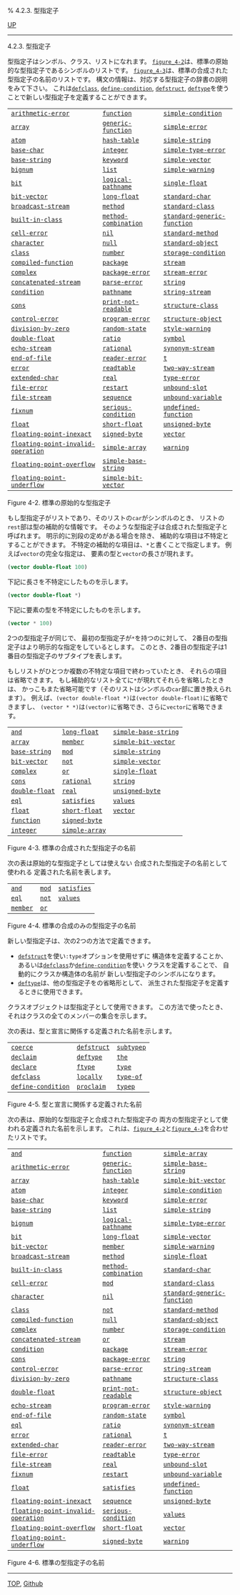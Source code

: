% 4.2.3. 型指定子

[UP](4.2.html)  

---

4.2.3. 型指定子


型指定子はシンボル、クラス、リストになれます。
[`figure_4-2`](4.2.3.html)は、標準の原始的な型指定子であるシンボルのリストです。
[`figure_4-3`](4.2.3.html)は、標準の合成された型指定子の名前のリストです。
構文の情報は、対応する型指定子の辞書の説明をみて下さい。
これは[`defclass`](7.7.defclass.html), [`define-condition`](9.2.define-condition.html), [`defstruct`](8.1.defstruct.html),
[`deftype`](4.4.deftype.html)を使うことで新しい型指定子を定義することができます。

|                           |                          |                            |
|---------------------------|--------------------------|----------------------------|
|[`arithmetic-error`](12.2.arithmetic-error.html) |[`function`](4.4.function-system-class.html) |[`simple-condition`](9.2.simple-condition.html)     |
|[`array`](15.2.array.html)               |[`generic-function`](4.4.generic-function.html)   |[`simple-error`](9.2.simple-error.html)         |
|[`atom`](14.2.atom-type.html)           |[`hash-table`](18.2.hash-table.html)         |[`simple-string`](16.2.simple-string.html)        |
|[`base-char`](13.2.base-char.html)           |[`integer`](12.2.integer.html)            |[`simple-type-error`](4.4.simple-type-error.html)    |
|[`base-string`](16.2.base-string.html)         |[`keyword`](10.2.keyword.html)            |[`simple-vector`](15.2.simple-vector.html)        |
|[`bignum`](12.2.bignum.html)              |[`list`](14.2.list-system-class.html)  |[`simple-warning`](9.2.simple-warning.html)       |
|[`bit`](12.2.bit-type.html) |[`logical-pathname`](19.4.logical-pathname-system-class.html) |[`single-float`](12.2.short-float.html)         |
|[`bit-vector`](15.2.bit-vector.html)          |[`long-float`](12.2.short-float.html)         |[`standard-char`](13.2.standard-char.html)        |
|[`broadcast-stream`](21.2.broadcast-stream.html)    |[`method`](4.4.method.html)             |[`standard-class`](4.4.standard-class.html)       |
|[`built-in-class`](4.4.built-in-class.html) |[`method-combination`](4.4.method-combination.html) |[`standard-generic-function`](4.4.standard-generic-function.html) |
|[`cell-error`](9.2.cell-error.html)          |[`nil`](4.4.nil-type.html)           |[`standard-method`](4.4.standard-method.html)      |
|[`character`](13.2.character-system-class.html) |[`null`](14.2.null-system-class.html) |[`standard-object`](4.4.standard-object.html)    |
|[`class`](4.4.class.html)               |[`number`](12.2.number.html)             |[`storage-condition`](9.2.storage-condition.html)    |
|[`compiled-function`](4.4.compiled-function.html)   |[`package`](11.2.package.html)            |[`stream`](21.2.stream.html)               |
|[`complex`](12.2.complex-system-class.html) |[`package-error`](11.2.package-error.html)     |[`stream-error`](21.2.stream-error.html)         |
|[`concatenated-stream`](21.2.concatenated-stream.html) |[`parse-error`](9.2.parse-error.html)        |[`string`](16.2.string-system-class.html)  |
|[`condition`](9.2.condition.html)        |[`pathname`](19.4.pathname-system-class.html) |[`string-stream`](21.2.string-stream.html)        |
|[`cons`](14.2.cons-system-class.html)   |[`print-not-readable`](22.4.print-not-readable.html) |[`structure-class`](4.4.structure-class.html)      |
|[`control-error`](5.3.control-error.html)       |[`program-error`](5.3.program-error.html)      |[`structure-object`](4.4.structure-object.html)     |
|[`division-by-zero`](12.2.division-by-zero.html)    |[`random-state`](12.2.random-state.html)       |[`style-warning`](9.2.style-warning.html)        |
|[`double-float`](12.2.short-float.html)        |[`ratio`](12.2.ratio.html)              |[`symbol`](10.2.symbol.html)               |
|[`echo-stream`](21.2.echo-stream.html)      |[`rational`](12.2.rational-system-class.html) |[`synonym-stream`](21.2.synonym-stream.html)       |
|[`end-of-file`](21.2.end-of-file.html)         |[`reader-error`](23.2.reader-error.html)       |[`t`](4.4.t-system-class.html)       |
|[`error`](9.2.error-condition.html)     |[`readtable`](23.2.readtable.html)          |[`two-way-stream`](21.2.two-way-stream.html)       |
|[`extended-char`](13.2.extended-char.html)       |[`real`](12.2.real.html)               |[`type-error`](4.4.type-error.html)           |
|[`file-error`](20.2.file-error.html)          |[`restart`](9.2.restart.html)            |[`unbound-slot`](7.7.unbound-slot.html)         |
|[`file-stream`](21.2.file-stream.html)         |[`sequence`](17.3.sequence.html)           |[`unbound-variable`](10.2.unbound-variable.html)     |
|[`fixnum`](12.2.fixnum.html)              |[`serious-condition`](9.2.serious-condition.html)  |[`undefined-function`](5.3.undefined-function.html)   |
|[`float`](12.2.float-system-class.html)  |[`short-float`](12.2.short-float.html)        |[`unsigned-byte`](12.2.unsigned-byte.html)        |
|[`floating-point-inexact`](12.2.floating-point-inexact.html) |[`signed-byte`](12.2.signed-byte.html)     |[`vector`](15.2.vector-system-class.html)  |
|[`floating-point-invalid-operation`](12.2.floating-point-invalid-operation.html) |[`simple-array`](15.2.simple-array.html) |[`warning`](9.2.warning.html)       |
|[`floating-point-overflow`](12.2.floating-point-overflow.html) |[`simple-base-string`](16.2.simple-base-string.html) |                        |
|[`floating-point-underflow`](12.2.floating-point-underflow.html) |[`simple-bit-vector`](15.2.simple-bit-vector.html) |                        |

Figure 4-2. 標準の原始的な型指定子

もし型指定子がリストであり、そのリストの`car`がシンボルのとき、
リストの`rest`部は型の補助的な情報です。
そのような型指定子は合成された型指定子と呼ばれます。
明示的に別段の定めがある場合を除き、
補助的な項目は不特定とすることができます。
不特定の補助的な項目は、`*`と書くことで指定します。
例えば`vector`の完全な指定は、
要素の型と`vector`の長さが現れます。

```lisp
(vector double-float 100)
```

下記に長さを不特定にしたものを示します。

```lisp
(vector double-float *)
```

下記に要素の型を不特定にしたものを示します。

```lisp
(vector * 100)
```

2つの型指定子が同じで、
最初の型指定子が`*`を持つのに対して、
2番目の型指定子はより明示的な指定をしているとします。
このとき、2番目の型指定子は1番目の型指定子のサブタイプを表します。

もしリストがひとつか複数の不特定な項目で終わっていたとき、
それらの項目は省略できます。
もし補助的なリスト全てに`*`が現れてそれらを省略したときは、
かっこもまた省略可能です（そのリストはシンボルの`car`部に置き換えられます）。
例えば、`(vector double-float *)`は`(vector double-float)`に省略できますし、
`(vector * *)`は`(vector)`に省略でき、さらに`vector`に省略できます。

|                            |                         |                           |
|----------------------------|-------------------------|---------------------------|
[`and`](4.4.and-type.html)              |[`long-float`](12.2.short-float.html)        |[`simple-base-string`](16.2.simple-base-string.html)  |
[`array`](15.2.array.html)                 |[`member`](4.4.member-type.html)       |[`simple-bit-vector`](15.2.simple-bit-vector.html)   |
[`base-string`](16.2.base-string.html)           |[`mod`](12.2.mod-type.html)          |[`simple-string`](16.2.simple-string.html)       |
[`bit-vector`](15.2.bit-vector.html)            |[`not`](4.4.not-type.html)          |[`simple-vector`](15.2.simple-vector.html)       |
[`complex`](12.2.complex-system-class.html)  |[`or`](4.4.or-type.html)           |[`single-float`](12.2.short-float.html)        |
[`cons`](14.2.cons-system-class.html) |[`rational`](12.2.rational-system-class.html) |[`string`](16.2.string-system-class.html) |
[`double-float`](12.2.short-float.html)          |[`real`](12.2.real.html)              |[`unsigned-byte`](12.2.unsigned-byte.html)       |
[`eql`](4.4.eql-type.html)              |[`satisfies`](4.4.satisfies.html)         |[`values`](4.4.values-type.html)         |
[`float`](12.2.float-system-class.html)    |[`short-float`](12.2.short-float.html)       |[`vector`](15.2.vector-system-class.html) |
[`function`](4.4.function-system-class.html) |[`signed-byte`](12.2.signed-byte.html)       |                           |
[`integer`](12.2.integer.html)               |[`simple-array`](15.2.simple-array.html)      |                           |

Figure 4-3. 標準の合成された型指定子の名前

次の表は原始的な型指定子としては使えない
合成された型指定子の名前として使われる
定義された名前を表します。

|                   |                |                   |
|-------------------|----------------|-------------------|
|[`and`](4.4.and-type.html)    |[`mod`](12.2.mod-type.html) |[`satisfies`](4.4.satisfies.html)   |
|[`eql`](4.4.eql-type.html)    |[`not`](4.4.not-type.html) |[`values`](4.4.values-type.html) |
|[`member`](4.4.member-type.html) |[`or`](4.4.or-type.html)  |                   |

Figure 4-4. 標準の合成のみの型指定子の名前

新しい型指定子は、次の2つの方法で定義できます。

- [`defstruct`](8.1.defstruct.html)を使い`:type`オプションを使用せずに
構造体を定義することか、
あるいは[`defclass`](7.7.defclass.html)か[`define-condition`](9.2.define-condition.html)を使い
クラスを定義することで、
自動的にクラスか構造体の名前が
新しい型指定子のシンボルになります。
- [`deftype`](4.4.deftype.html)は、他の型指定子をの省略形として、
派生された型指定子を定義するときに使用できます。

クラスオブジェクトは型指定子として使用できます。
この方法で使ったとき、それはクラスの全てのメンバーの集合を示します。

次の表は、型と宣言に関係する定義された名前を示します。

|                        |                 |                |
|------------------------|-----------------|----------------|
|[`coerce`](4.4.coerce.html)           |[`defstruct`](8.1.defstruct.html) |[`subtypep`](4.4.subtypep.html) |
|[`declaim`](3.8.declaim.html)          |[`deftype`](4.4.deftype.html)   |[`the`](3.8.the.html)      |
|[`declare`](3.8.declare.html)          |[`ftype`](3.8.ftype.html)     |[`type`](3.8.type.html)     |
|[`defclass`](7.7.defclass.html)         |[`locally`](3.8.locally.html)   |[`type-of`](4.4.type-of.html)  |
|[`define-condition`](9.2.define-condition.html) |[`proclaim`](3.8.proclaim.html)  |[`typep`](4.4.typep.html)    |

Figure 4-5. 型と宣言に関係する定義された名前

次の表は、原始的な型指定子と合成された型指定子の
両方の型指定子として使われる定義された名前を示します。
これは、[`figure_4-2`](4.2.3.html)と[`figure_4-3`](4.2.3.html)を合わせたリストです。

|                            |                         |                            |
|----------------------------|-------------------------|----------------------------|
|[`and`](4.4.and-type.html)             |[`function`](4.4.function-system-class.html) |[`simple-array`](15.2.simple-array.html)     |
|[`arithmetic-error`](12.2.arithmetic-error.html)     |[`generic-function`](4.4.generic-function.html)  |[`simple-base-string`](16.2.simple-base-string.html)   |
|[`array`](15.2.array.html)                |[`hash-table`](18.2.hash-table.html)        |[`simple-bit-vector`](15.2.simple-bit-vector.html)    |
|[`atom`](14.2.atom-type.html)            |[`integer`](12.2.integer.html)           |[`simple-condition`](9.2.simple-condition.html)     |
|[`base-char`](13.2.base-char.html)            |[`keyword`](10.2.keyword.html)           |[`simple-error`](9.2.simple-error.html)         |
|[`base-string`](16.2.base-string.html)          |[`list`](14.2.list-system-class.html) |[`simple-string`](16.2.simple-string.html)        |
|[`bignum`](12.2.bignum.html)    |[`logical-pathname`](19.4.logical-pathname-system-class.html)|[`simple-type-error`](4.4.simple-type-error.html)    |
|[`bit`](12.2.bit-type.html)             |[`long-float`](12.2.short-float.html)        |[`simple-vector`](15.2.simple-vector.html)        |
|[`bit-vector`](15.2.bit-vector.html)           |[`member`](4.4.member-type.html)       |[`simple-warning`](9.2.simple-warning.html)       |
|[`broadcast-stream`](21.2.broadcast-stream.html)     |[`method`](4.4.method.html)            |[`single-float`](12.2.short-float.html)         |
|[`built-in-class`](4.4.built-in-class.html)       |[`method-combination`](4.4.method-combination.html)|[`standard-char`](13.2.standard-char.html)        |
|[`cell-error`](9.2.cell-error.html)           |[`mod`](12.2.mod-type.html)          |[`standard-class`](4.4.standard-class.html)       |
|[`character`](13.2.character-system-class.html)|[`nil`](4.4.nil-type.html)|[`standard-generic-function`](4.4.standard-generic-function.html)     |
|[`class`](4.4.class.html)                |[`not`](4.4.not-type.html)          |[`standard-method`](4.4.standard-method.html)      |
|[`compiled-function`](4.4.compiled-function.html)    |[`null`](14.2.null-system-class.html) |[`standard-object`](4.4.standard-object.html)      |
|[`complex`](12.2.complex-system-class.html) |[`number`](12.2.number.html)            |[`storage-condition`](9.2.storage-condition.html)    |
|[`concatenated-stream`](21.2.concatenated-stream.html)  |[`or`](4.4.or-type.html)           |[`stream`](21.2.stream.html)               |
|[`condition`](9.2.condition.html)            |[`package`](11.2.package.html)           |[`stream-error`](21.2.stream-error.html)         |
|[`cons`](14.2.cons-system-class.html)    |[`package-error`](11.2.package-error.html)     |[`string`](16.2.string-system-class.html)  |
|[`control-error`](5.3.control-error.html)        |[`parse-error`](9.2.parse-error.html)       |[`string-stream`](21.2.string-stream.html)        |
|[`division-by-zero`](12.2.division-by-zero.html)     |[`pathname`](19.4.pathname-system-class.html)|[`structure-class`](4.4.structure-class.html)   |
|[`double-float`](12.2.short-float.html)         |[`print-not-readable`](22.4.print-not-readable.html)|[`structure-object`](4.4.structure-object.html)     |
|[`echo-stream`](21.2.echo-stream.html)          |[`program-error`](5.3.program-error.html)     |[`style-warning`](9.2.style-warning.html)        |
|[`end-of-file`](21.2.end-of-file.html)          |[`random-state`](12.2.random-state.html)      |[`symbol`](10.2.symbol.html)               |
|[`eql`](4.4.eql-type.html)             |[`ratio`](12.2.ratio.html)             |[`synonym-stream`](21.2.synonym-stream.html)       |
|[`error`](9.2.error-condition.html)      |[`rational`](12.2.rational-system-class.html)|[`t`](4.4.t-system-class.html)    |
|[`extended-char`](13.2.extended-char.html)        |[`reader-error`](23.2.reader-error.html)      |[`two-way-stream`](21.2.two-way-stream.html)       |
|[`file-error`](20.2.file-error.html)           |[`readtable`](23.2.readtable.html)         |[`type-error`](4.4.type-error.html)           |
|[`file-stream`](21.2.file-stream.html)          |[`real`](12.2.real.html)              |[`unbound-slot`](7.7.unbound-slot.html)         |
|[`fixnum`](12.2.fixnum.html)               |[`restart`](9.2.restart.html)           |[`unbound-variable`](10.2.unbound-variable.html)     |
|[`float`](12.2.float-system-class.html)   |[`satisfies`](4.4.satisfies.html)         |[`undefined-function`](5.3.undefined-function.html)   |
|[`floating-point-inexact`](12.2.floating-point-inexact.html) |[`sequence`](17.3.sequence.html)        |[`unsigned-byte`](12.2.unsigned-byte.html)        |
|[`floating-point-invalid-operation`](12.2.floating-point-invalid-operation.html)|[`serious-condition`](9.2.serious-condition.html)|[`values`](4.4.values-type.html)|
|[`floating-point-overflow`](12.2.floating-point-overflow.html) |[`short-float`](12.2.short-float.html)    |[`vector`](15.2.vector-system-class.html)  |
|[`floating-point-underflow`](12.2.floating-point-underflow.html) |[`signed-byte`](12.2.signed-byte.html)   |[`warning`](9.2.warning.html)              |

Figure 4-6. 標準の型指定子の名前


---
[TOP](index.html),  [Github](https://github.com/nptcl/npt-japanese)

